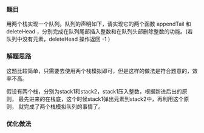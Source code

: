 ### 题目
用两个栈实现一个队列。队列的声明如下，请实现它的两个函数 
appendTail 和 deleteHead ，分别完成在队列尾部插入整数和在队列头部删除整数的功能。(若队列中没有元素，deleteHead 操作返回 -1 )

### 解题思路
这题比较简单，只需要去使用两个栈模拟即可，但是这样的做法是符合题意的，效率不高。

假设有两个栈，分别为stack1和stack2，stack1压入整数，根据新进后出的原则，
最先进来的在栈底，这个时候stack1弹出元素到stack2中，再利用这个原则，
就完成了两个栈模拟队列的事情了。

### 优化做法
